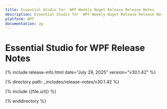 ```yaml
---
title: Essential Studio for  WPF Weekly Nuget Release Release Notes  
description: Essential Studio for  WPF Weekly Nuget Release Release Notes  
platform: WPF
documentation: ug
---
```


# Essential Studio for  WPF  Release Notes  

{% include release-info.html date="July 29, 2025"  version="v30.1.42" %}

{% directory path: _includes/release-notes/v30.1.42 %}

{% include {{file.url}} %}

{% enddirectory %}